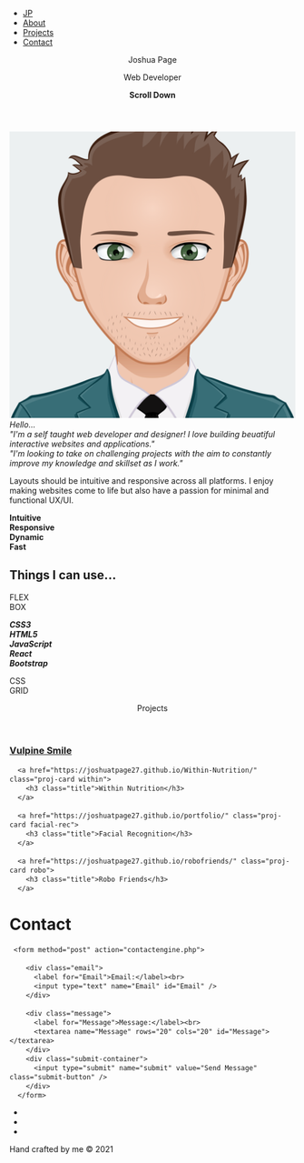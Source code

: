 <!DOCTYPE html>
<html lang="en">
<head>
 <!-- META TAGS -->
 <meta charset="utf-8">
 <meta name="viewport" content="width=device-width, initial-scale=1, shrink-to-fit=no">
 <!-- LOCAL LINKS -->
 <link rel="stylesheet" type="text/css" href="port-css/style.css">
 <!-- EXTERNAL LINKS FONTS -->
 <style>
@import url('https://fonts.googleapis.com/css2?family=Big+Shoulders+Inline+Text:wght@900&display=swap');
</style>
<style>
@import url('https://fonts.googleapis.com/css2?family=Montserrat:wght@300&display=swap');
</style>
<!-- EXTERNAL ANIMATION -->
<link
    rel="stylesheet"
    href="https://cdnjs.cloudflare.com/ajax/libs/animate.css/4.1.1/animate.min.css"
  />
  <link href="https://unpkg.com/aos@2.3.1/dist/aos.css" rel="stylesheet">
  <title>Joshua Page</title>
</head>
<body id="index" class="scroll-bar-off">
  <!-- NAV-BAR -->
  <nav class="sticky">
    <ul class="main-nav">
        <li class="icon"><a class="icon-font" href="#index">JP</a></li>
        <li class="hvr-grow"><a class="link-text" href="#about">About</a></li>
        <li class="hvr-grow"><a class="link-text" href="#projects">Projects</a></li>
        <li class="hvr-grow"><a class="link-text" href="#contact">Contact</a></li>
    </ul>
</nav>
<!-- Cover -->
<header class="parallax">
    <div class="name hvr-bounce-to-right"><span>J</span>oshua&nbsp;<span>P</span>age</div>
      <p class="sub-head hvr-bounce-to-left"><span>W</span>eb&nbsp;<span>D</span>eveloper</p>
   <!-- SCROLL-->
   <div class="scroll animate__animated animate__bounce">
     <i class="fas fa-angle-double-down"></i>
     <div><b>Scroll Down</b>
     </div>
   </div>
  </header>
  <!-- ABOUT -->
  <section id="about" class="bio-container hvr-radial-out">
    <div class="image-icon">
      <img src="port-images/AvatarMaker-josh.svg">
      <div class="image-text"><i>Hello...</i></div>
    </div>
     <div class="bio-text-container">
      <div class="bio-text" data-aos="fade-right">
      <i>"I'm a self taught web developer and designer! I love building beuatiful interactive websites and applications."</i>
    </div>
    <div class="bio-text" data-aos="fade-left">
      <i>"I'm looking to take on challenging projects with the aim to constantly improve my knowledge and skillset as I work."</i>
    </div>
  </div>
  </section>
<section class="about-section">
  <div class="background about-cards">
  <div class="about-text" data-aos="fade-right">
    <p>Layouts should be intuitive and responsive across all platforms. I enjoy making websites come to life but also have a passion for minimal and functional UX/UI. </p>
  </div>
  <div class="container" data-aos="fade-down">
      <i class="fas fa-brain"></i>
    <div class="card">
      <b>Intuitive</b>
    </div>
</div>
<div class="container" data-aos="fade-down-left">
  <i class="fas fa-laptop-code"></i>
  <div class="card">
    <b>Responsive</b>
  </div>
</div>
<div class="container container-3" data-aos="fade-up">
  <i class="fas fa-bolt"></i>
  <div class="card">
    <b>Dynamic</b>   
  </div>
</div>
<div class="container container-4" data-aos="fade-up-left">
  <i class="fas fa-spinner"></i>
  <div class="card">
    <b>Fast</b>
  </div>
</div>
</div>
<!-- PROGRAMMES -->
  <div class="programmes">
    <div class="prog-header" data-aos="fade-down">
     <h1>Things I can use...</hi>
    </div>
    <div class="programme-icons" data-aos="fade-up">
      <div class="prog-itext"><p>FLEX<br>BOX</p></div>
          <i class="fab fa-css3-alt">
            <div class="programme-icons-text">
                <b>CSS3</b>
              </div>
          </i>
          <i class="fab fa-html5">
            <div class="programme-icons-text">
                <b>HTML5</b>
              </div>
          </i>
          <i class="fab fa-js">
            <div class="programme-icons-text">
              <b>JavaScript</b>
            </div>
          </i>
          <i class="fab fa-react">
            <div class="programme-icons-text">
              <b>React</b>
            </div>
          </i>
          <i class="fab fa-node"></i>
          <i class="fab fa-bootstrap">
            <div class="programme-icons-text">
              <b>Bootstrap</b>
            </div>
          </i>
          <div class="prog-itext">
            <p>CSS<br>GRID</p>
          </div>
        </div>
  </div>
</section>
<!-- PROJECTS -->
<main>
  <div id="projects" class="parallax-2 proj-wrapper">
  <header class="proj-title" data-aos="fade-down">Projects</header>

  <div class="projects-container">
      <a href="" class="proj-card vulpine">
          <h3 class="title">Vulpine Smile</h3>
      </a>

      <a href="https://joshuatpage27.github.io/Within-Nutrition/" class="proj-card within">
        <h3 class="title">Within Nutrition</h3>
      </a>

      <a href="https://joshuatpage27.github.io/portfolio/" class="proj-card facial-rec">
        <h3 class="title">Facial Recognition</h3>
      </a>

      <a href="https://joshuatpage27.github.io/robofriends/" class="proj-card robo">
        <h3 class="title">Robo Friends</h3>
      </a>
  </div>
 </div> 
</main>
<!-- CONTACT -->
<footer id="contact">
  <div class="contact-section">
    <h1>Contact</h1>
  <div id="contact-area">
      
     <form method="post" action="contactengine.php">

        <div class="email">
          <label for="Email">Email:</label><br>
          <input type="text" name="Email" id="Email" />
        </div>
        
        <div class="message">
          <label for="Message">Message:</label><br>
          <textarea name="Message" rows="20" cols="20" id="Message"></textarea>
        </div>
        <div class="submit-container">
          <input type="submit" name="submit" value="Send Message" class="submit-button" />
        </div>
      </form>
   </div>
  </div>
  <!-- FOOTER -->
   <div class="socials">
    <ul>
     <li>
      <a href="https://www.facebook.com/josh.page.733">
        <i class="fab fa-facebook hvr-icon hvr-grow"></i></a>
    </li>
    <li>
      <a href="https://www.linkedin.com/in/joshua-page-584874170">
        <i class="fab fa-linkedin-in hvr-icon hvr-grow"></i></a>
    </li>
    <li>
      <a href="https://github.com/joshuatpage27">
        <i class="fab fa-github hvr-grow"></i></a>
    </li>
   </ul>
 </div>
 <div class="copyright">
   <p>Hand crafted by me © 2021</p>
 </div>
 </footer>
  <script src="https://kit.fontawesome.com/3e176126bb.js" crossorigin="anonymous"></script>
  <script src="https://unpkg.com/aos@2.3.1/dist/aos.js"></script>
  <script src="port-java/script.js" type="text/javascript"></script>
</body>
</html>